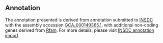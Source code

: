

Annotation
----------

The annotation presented is derived from annotation submitted to
[INSDC](http://www.insdc.org) with the assembly accession
[GCA\_000149365.1](http://www.ebi.ac.uk/ena/data/view/GCA_000149365.1),
with additional non-coding genes derived from
[Rfam](http://rfam.xfam.org/). For more details, please visit [INSDC
annotation
import](http://ensemblgenomes.org/info/data/insdc_annotation).
